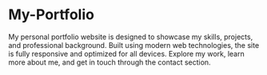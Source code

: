 # My-Portfolio
My personal portfolio website is designed to showcase my skills, projects, and professional background. Built using modern web technologies, the site is fully responsive and optimized for all devices. Explore my work, learn more about me, and get in touch through the contact section.
